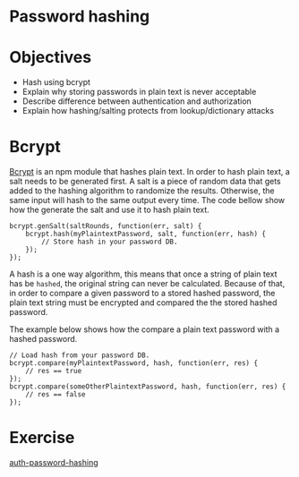# Password hashing

# Objectives
- Hash using bcrypt
- Explain why storing passwords in plain text is never acceptable
- Describe difference between authentication and authorization
- Explain how hashing/salting protects from lookup/dictionary attacks


# Bcrypt

[Bcrypt](https://www.npmjs.com/package/bcrypt) is an npm module that hashes plain text. In order to hash plain text, a salt needs to be generated first. A salt is a piece of random data that gets added to the hashing algorithm to randomize the results. Otherwise, the same input will hash to the same output every time.
The code bellow show how the generate the salt and use it to hash plain text.

```
bcrypt.genSalt(saltRounds, function(err, salt) {
    bcrypt.hash(myPlaintextPassword, salt, function(err, hash) {
        // Store hash in your password DB.
    });
});
```

A hash is a one way algorithm, this means that once a string of plain text has be `hashed`, the original string can never be calculated. Because of that, in order to compare a given password to a stored hashed password, the plain text string must be encrypted and compared the the stored hashed password.

The example below shows how the compare a plain text password with a hashed password.

```
// Load hash from your password DB.
bcrypt.compare(myPlaintextPassword, hash, function(err, res) {
    // res == true
});
bcrypt.compare(someOtherPlaintextPassword, hash, function(err, res) {
    // res == false
});
```

# Exercise
[auth-password-hashing](https://github.com/gSchool/auth-password-hashing)
